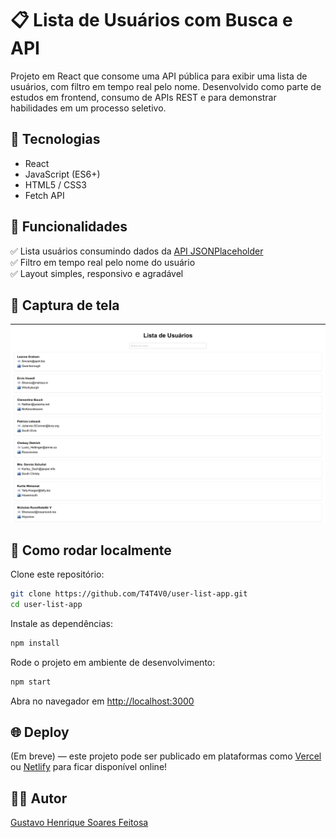 # 📋 Lista de Usuários com Busca e API

Projeto em React que consome uma API pública para exibir uma lista de usuários, com filtro em tempo real pelo nome. Desenvolvido como parte de estudos em frontend, consumo de APIs REST e para demonstrar habilidades em um processo seletivo.

## 🚀 Tecnologias

- React
- JavaScript (ES6+)
- HTML5 / CSS3
- Fetch API

## 🎨 Funcionalidades

✅ Lista usuários consumindo dados da [API JSONPlaceholder](https://jsonplaceholder.typicode.com/users)  
✅ Filtro em tempo real pelo nome do usuário  
✅ Layout simples, responsivo e agradável

## 📸 Captura de tela

![Lista de Usuários](./screenshot.png)

## 📂 Como rodar localmente

Clone este repositório:
```bash
git clone https://github.com/T4T4V0/user-list-app.git
cd user-list-app
```

Instale as dependências:
```bash
npm install
```

Rode o projeto em ambiente de desenvolvimento:
```bash
npm start
```

Abra no navegador em [http://localhost:3000](http://localhost:3000)

## 🌐 Deploy

(Em breve) — este projeto pode ser publicado em plataformas como [Vercel](https://vercel.com) ou [Netlify](https://netlify.com) para ficar disponível online!

## 👨‍💻 Autor

[Gustavo Henrique Soares Feitosa](https://github.com/T4T4V0)
